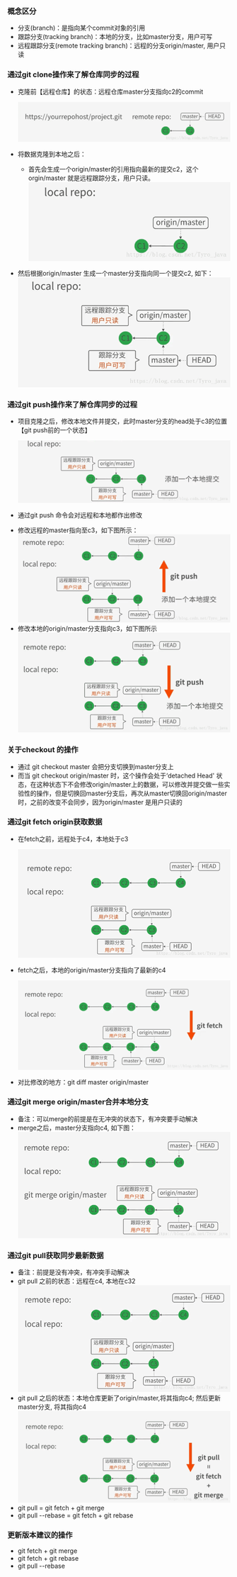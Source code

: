 ### 概念区分

- 分支(branch)：是指向某个commit对象的引用
- 跟踪分支(tracking branch)：本地的分支，比如master分支，用户可写
- 远程跟踪分支(remote tracking branch)：远程的分支origin/master, 用户只读

### 通过git clone操作来了解仓库同步的过程

- 克隆前【远程仓库】的状态：远程仓库master分支指向c2的commit
    <div>
        <img src='./screenshot/2.png' />
    <div>

- 将数据克隆到本地之后：
  * 首先会生成一个origin/master的引用指向最新的提交c2，这个orgin/master 就是远程跟踪分支，用户只读。
    <div>
        <img src='./screenshot/3.png' />
    <div>
 * 然后根据origin/master 生成一个master分支指向同一个提交c2, 如下：
    <div>
        <img src='./screenshot/4.png' />
    <div>

### 通过git push操作来了解仓库同步的过程

- 项目克隆之后，修改本地文件并提交，此时master分支的head处于c3的位置【git push前的一个状态】
    <div>
        <img src='./screenshot/5.png' />
    <div>

- 通过git push 命令会对远程和本地都作出修改
 * 修改远程的master指向至c3，如下图所示：
    <div>
        <img src='./screenshot/6.png' />
    <div>
 * 修改本地的origin/master分支指向c3，如下图所示
    <div>
        <img src='./screenshot/7.png' />
    <div>

### 关于checkout 的操作

- 通过 git checkout master 会把分支切换到master分支上
- 而当 git checkout origin/master 时，这个操作会处于‘detached Head' 状态，在这种状态下不会修改origin/master上的数据，可以修改并提交做一些实验性的操作，但是切换回master分支后，再次从master切换回origin/master时，之前的改变不会同步，因为origin/master 是用户只读的

### 通过git fetch origin获取数据

- 在fetch之前，远程处于c4，本地处于c3
    <div>
        <img src='./screenshot/8.png' />
    <div>

- fetch之后，本地的origin/master分支指向了最新的c4
    <div>
        <img src='./screenshot/9.png' />
    <div>

- 对比修改的地方：git diff master origin/master

### 通过git merge origin/master合并本地分支

- 备注：可以merge的前提是在无冲突的状态下，有冲突要手动解决
- merge之后，master分支指向c4, 如下图：
    <div>
        <img src='./screenshot/10.png' />
    <div>

### 通过git pull获取同步最新数据

- 备注：前提是没有冲突，有冲突手动解决
- git pull 之前的状态：远程在c4, 本地在c32
    <div>
        <img src='./screenshot/11.png' />
    <div>
- git pull 之后的状态：本地仓库更新了origin/master,将其指向c4; 然后更新master分支, 将其指向c4
    <div>
        <img src='./screenshot/12.png' />
    <div>
- git pull = git fetch + git merge
- git pull --rebase = git fetch + git rebase

### 更新版本建议的操作

- git fetch + git merge
- git fetch + git rebase
- git pull --rebase